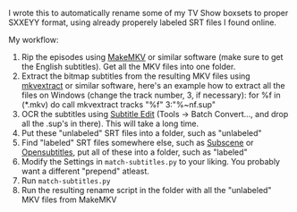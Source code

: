 I wrote this to automatically rename some of my TV Show boxsets to proper SXXEYY format, using already properely labeled SRT files I found online. 

My workflow:

1. Rip the episodes using [MakeMKV](http://makemkv.com/) or similar software (make sure to get the English subtitles). Get all the MKV files into one folder.
2. Extract the bitmap subtitles from the resulting MKV files using [mkvextract](https://mkvtoolnix.download/doc/mkvextract.html) or similar software, here's an example how to extract all the files on Windows (change the track number, 3, if necessary):
	for %f in (*.mkv) do call mkvextract tracks "%f" 3:"%~nf.sup"
3. OCR the subtitles using [Subtitle Edit](https://www.nikse.dk/subtitleedit/) (Tools -> Batch Convert..., and drop all the .sup's in there). This will take a long time.
4. Put these "unlabeled" SRT files into a folder, such as "unlabeled"
5. Find "labeled" SRT files somewhere else, such as [Subscene](https://subscene.com/) or [Opensubtitles](http://opensubtitles.org/), put all of these into a folder, such as "labeled"
6. Modify the Settings in `match-subtitles.py` to your liking. You probably want a different "prepend" atleast.
7. Run `match-subtitles.py` 
8. Run the resulting rename script in the folder with all the "unlabeled" MKV files from MakeMKV